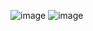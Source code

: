 ![image](https://github.com/user-attachments/assets/c751f9a9-f0d4-4f37-a77d-770d1702e0b7)
![image](https://github.com/user-attachments/assets/d5fc992a-5bc1-4a53-8d74-d8989447dac4)
